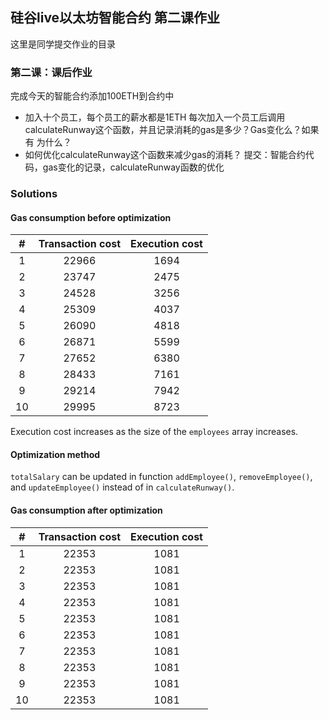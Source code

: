 ## 硅谷live以太坊智能合约 第二课作业
这里是同学提交作业的目录

### 第二课：课后作业
完成今天的智能合约添加100ETH到合约中
- 加入十个员工，每个员工的薪水都是1ETH
每次加入一个员工后调用calculateRunway这个函数，并且记录消耗的gas是多少？Gas变化么？如果有 为什么？
- 如何优化calculateRunway这个函数来减少gas的消耗？
提交：智能合约代码，gas变化的记录，calculateRunway函数的优化

### Solutions

#### Gas consumption before optimization

| # | Transaction cost | Execution cost |
|:-:|:----------------:|:--------------:|
| 1 |22966|1694|
| 2 |23747|2475|
| 3 |24528|3256|
| 4 |25309|4037|
| 5 |26090|4818|
| 6 |26871|5599|
| 7 |27652|6380|
| 8 |28433|7161|
| 9 |29214|7942|
| 10 |29995|8723|

Execution cost increases as the size of the `employees` array increases.

#### Optimization method

`totalSalary` can be updated in function `addEmployee()`, `removeEmployee()`, and `updateEmployee()`
instead of in `calculateRunway()`.

#### Gas consumption after optimization

| # | Transaction cost | Execution cost |
|:-:|:----------------:|:--------------:|
| 1 |22353|1081|
| 2 |22353|1081|
| 3 |22353|1081|
| 4 |22353|1081|
| 5 |22353|1081|
| 6 |22353|1081|
| 7 |22353|1081|
| 8 |22353|1081|
| 9 |22353|1081|
| 10 |22353|1081|